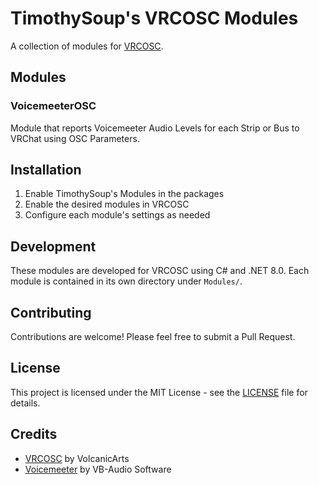 # TimothySoup's VRCOSC Modules

A collection of modules for [VRCOSC](https://github.com/VolcanicArts/VRCOSC).

## Modules

### VoicemeeterOSC
Module that reports Voicemeeter Audio Levels for each Strip or Bus to VRChat using OSC Parameters.

## Installation

1. Enable TimothySoup's Modules in the packages
2. Enable the desired modules in VRCOSC
3. Configure each module's settings as needed

## Development

These modules are developed for VRCOSC using C# and .NET 8.0. Each module is contained in its own directory under `Modules/`.

## Contributing

Contributions are welcome! Please feel free to submit a Pull Request.

## License

This project is licensed under the MIT License - see the [LICENSE](LICENSE) file for details.

## Credits

- [VRCOSC](https://github.com/VolcanicArts/VRCOSC) by VolcanicArts
- [Voicemeeter](https://vb-audio.com/Voicemeeter/) by VB-Audio Software
